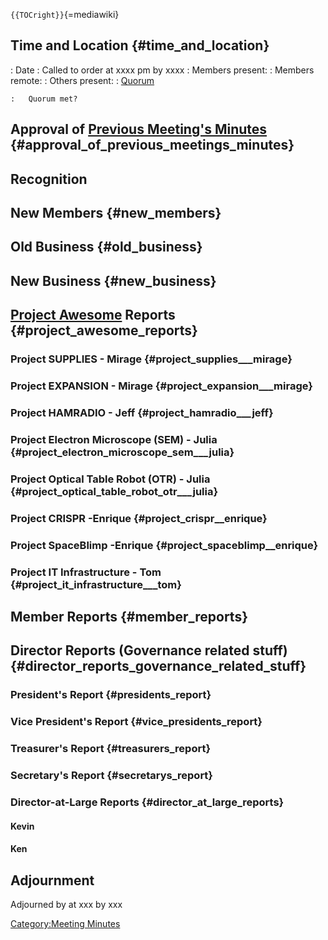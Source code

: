 `{{TOCright}}`{=mediawiki}

## Time and Location {#time_and_location}

:   Date
:   Called to order at xxxx pm by xxxx
:   Members present:
:   Members remote:
:   Others present:
:   [Quorum](Quorum)

    :   Quorum met?

## Approval of [Previous Meeting's Minutes](Regular_Member_Meeting_2018_07_10) {#approval_of_previous_meetings_minutes}

## Recognition

## New Members {#new_members}

## Old Business {#old_business}

## New Business {#new_business}

## [Project Awesome](:Category:Project_Awesome) Reports {#project_awesome_reports}

### Project SUPPLIES - Mirage {#project_supplies___mirage}

### Project EXPANSION - Mirage {#project_expansion___mirage}

### Project HAMRADIO - Jeff {#project_hamradio___jeff}

### Project Electron Microscope (SEM) - Julia {#project_electron_microscope_sem___julia}

### Project Optical Table Robot (OTR) - Julia {#project_optical_table_robot_otr___julia}

### Project CRISPR -Enrique {#project_crispr__enrique}

### Project SpaceBlimp -Enrique {#project_spaceblimp__enrique}

### Project IT Infrastructure - Tom {#project_it_infrastructure___tom}

## Member Reports {#member_reports}

## Director Reports (Governance related stuff) {#director_reports_governance_related_stuff}

### President's Report {#presidents_report}

### Vice President's Report {#vice_presidents_report}

### Treasurer's Report {#treasurers_report}

### Secretary's Report {#secretarys_report}

### Director-at-Large Reports {#director_at_large_reports}

#### Kevin

#### Ken

## Adjournment

Adjourned by at xxx by xxx

[Category:Meeting Minutes](Category:Meeting_Minutes)
